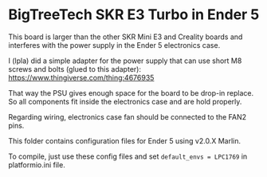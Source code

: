 # BigTreeTech SKR E3 Turbo in Ender 5

This board is larger than the other SKR Mini E3 and Creality boards and interferes with the power supply in the Ender 5 electronics case.

I (lpla) did a simple adapter for the power supply that can use short M8 screws and bolts (glued to this adapter): https://www.thingiverse.com/thing:4676935

That way the PSU gives enough space for the board to be drop-in replace. So all components fit inside the electronics case and are hold properly.

Regarding wiring, electronics case fan should be connected to the FAN2 pins.

This folder contains configuration files for Ender 5 using v2.0.X Marlin.

To compile, just use these config files and set `default_envs = LPC1769` in platformio.ini file.
